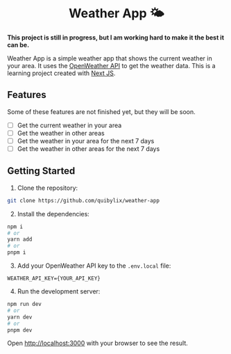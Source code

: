<h1 align="center">Weather App 🌤️</h1>

**This project is still in progress, but I am working hard to make it the best it can be.**

Weather App is a simple weather app that shows the current weather in your area. It uses the [OpenWeather API](https://openweathermap.org/api) to get the weather data.
This is a learning project created with [Next JS](https://nextjs.org).

## Features

Some of these features are not finished yet, but they will be soon.

- [ ] Get the current weather in your area
- [ ] Get the weather in other areas
- [ ] Get the weather in your area for the next 7 days
- [ ] Get the weather in other areas for the next 7 days

## Getting Started

1. Clone the repository:

```bash
git clone https://github.com/quibylix/weather-app
```

2. Install the dependencies:

```bash
npm i
# or
yarn add
# or
pnpm i
```

3. Add your OpenWeather API key to the `.env.local` file:

```env
WEATHER_API_KEY={YOUR_API_KEY}
```

4. Run the development server:

```bash
npm run dev
# or
yarn dev
# or
pnpm dev
```

Open [http://localhost:3000](http://localhost:3000) with your browser to see the result.
